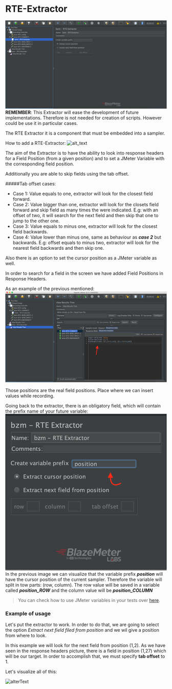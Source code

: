 # RTE-Extractor
![alt_text](rte-extractor.png)
**REMEMBER**: This Extractor will ease the development of future implementations. Therefore is not needed for creation of scripts. However could be use it in particular cases. 

The RTE Extractor it is a component that must be embedded into a sampler.


How to add a RTE-Extractor:
![alt_text]()


The aim of the Extractor is to have the ability to look into response headers for a Field Position (from a given position) and to set a JMeter Variable with the corresponding field position.

Additionally you are able to skip fields using the tab offset.

#####Tab offset cases:
 - Case 1: Value equals to one, extractor will look for the closest field forward.
 - Case 2: Value bigger than one, extractor will look for the closets field forward and skip field as many times the were indicated. E.g: with an offset of two, it will search for the next field and then skip that one to jump to the other one. 
 - Case 3: Value equals to minus one, extractor will look for the closest field backwards.
 - Case 4: Value lower than minus one, same as behaviour as **_case 2_** but backwards. E.g: offset equals to minus two, extractor will look for the nearest field backwards and then skip one.  

Also there is an option to set the cursor position as a JMeter variable as well.

In order to search for a field in the screen we have added Field Positions in Response Headers.


As an example of the previous mentioned:
 ![response_headers_fields_positions](response-headers.png)
 
  Those positions are the real field positions. Place where we can insert values while recording. 


Going back to the extractor, there is an obligatory field, which will contain the prefix name of your future variable:
![variable_prefix](variable-prefix.png)
In the previous image we can visualize that the variable prefix **_position_** will have the cursor position of the current sampler. Therefore the variable will split in tow parts: (row, column). The row value will be saved in a variable called **_position_ROW_** and the column value will be **_position_COLUMN_**
 > You can check how to use JMeter variables in your tests over [here](https://jmeter.apache.org/usermanual/functions.html#top).
 
 
 ### Example of usage
 Let's put the extractor to work. In order to do that, we are going to select the option _Extract next field filed from position_ and we wil give a position from where to look.
 
In this example we will look for the next field from position (1,2). As we have seen in the response headers picture, there is a field in position (1,27) which will be our target. In order to accomplish that, we must specify **tab offset** to 1.

Let's visualize all of this:

![alterText]()
 
 
